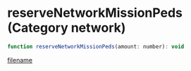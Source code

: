 # reserveNetworkMissionPeds (Category network)

```js
function reserveNetworkMissionPeds(amount: number): void
```

[filename](reserveNetworkMissionPeds_m.md ':include')